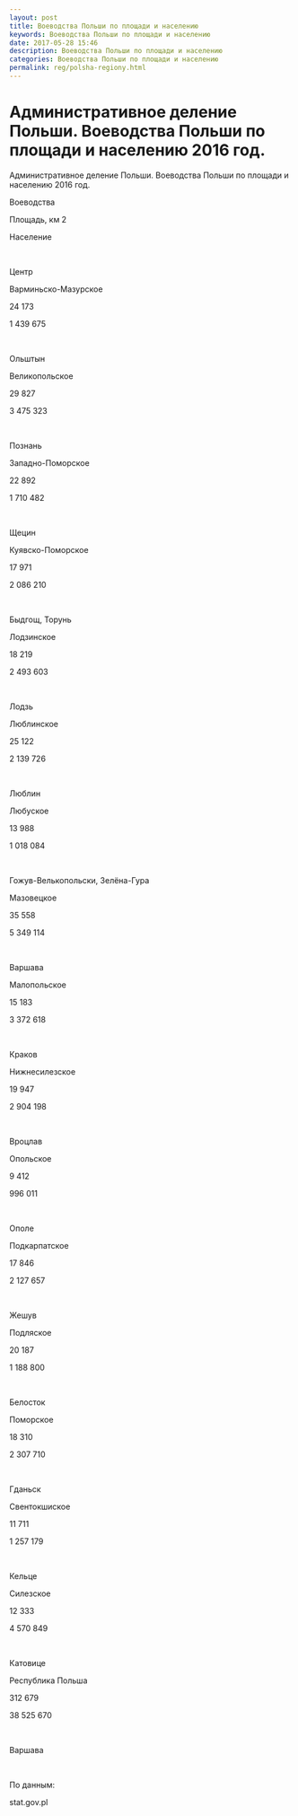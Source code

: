 ```yaml
---
layout: post
title: Воеводства Польши по площади и населению
keywords: Воеводства Польши по площади и населению
date: 2017-05-28 15:46
description: Воеводства Польши по площади и населению
categories: Воеводства Польши по площади и населению
permalink: reg/polsha-regiony.html
---
```


# Административное деление Польши. Воеводства Польши по площади и населению 2016 год.


Административное деление Польши. Воеводства Польши по площади и населению 2016 год.








Воеводства


Площадь, км
2


Население


 


Центр






Варминьско-Мазурское


24 173


1 439 675


 


Ольштын






Великопольское


29 827


3 475 323


 


Познань






Западно-Поморское


22 892


1 710 482


 


Щецин






Куявско-Поморское


17 971


2 086 210


 


Быдгощ, Торунь






Лодзинское


18 219


2 493 603


 


Лодзь






Люблинское


25 122


2 139 726


 


Люблин






Любуское


13 988


1 018 084


 


Гожув-Велькопольски, Зелёна-Гура






Мазовецкое


35 558


5 349 114


 


Варшава






Малопольское


15 183


3 372 618


 


Краков






Нижнесилезское


19 947


2 904 198


 


Вроцлав






Опольское


9 412


996 011


 


Ополе






Подкарпатское


17 846


2 127 657


 


Жешув






Подляское


20 187


1 188 800


 


Белосток






Поморское


18 310


2 307 710


 


Гданьск






Свентокшиское


11 711


1 257 179


 


Кельце






Силезское


12 333


4 570 849


 


Катовице






Республика Польша


312 679


38 525 670


 


Варшава








 


По данным:


stat.gov.pl

		
